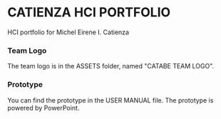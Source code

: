 # CATIENZA HCI PORTFOLIO
HCI portfolio for Michel Eirene I. Catienza


### Team Logo
The team logo is in the ASSETS folder, named "CATABE TEAM LOGO".


### Prototype
You can find the prototype in the USER MANUAL file. The prototype is powered by PowerPoint.
